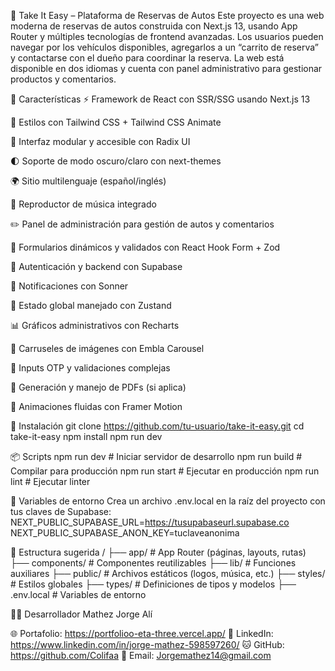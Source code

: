 🚗 Take It Easy – Plataforma de Reservas de Autos
Este proyecto es una web moderna de reservas de autos construida con Next.js 13, usando App Router y múltiples tecnologías de frontend avanzadas. Los usuarios pueden navegar por los vehículos disponibles, agregarlos a un “carrito de reserva” y contactarse con el dueño para coordinar la reserva. La web está disponible en dos idiomas y cuenta con panel administrativo para gestionar productos y comentarios.

🚀 Características
⚡ Framework de React con SSR/SSG usando Next.js 13

🎨 Estilos con Tailwind CSS + Tailwind CSS Animate

🧩 Interfaz modular y accesible con Radix UI

🌓 Soporte de modo oscuro/claro con next-themes

🌍 Sitio multilenguaje (español/inglés)

🎵 Reproductor de música integrado

✏️ Panel de administración para gestión de autos y comentarios

🧾 Formularios dinámicos y validados con React Hook Form + Zod

🔐 Autenticación y backend con Supabase

💬 Notificaciones con Sonner

🧠 Estado global manejado con Zustand

📊 Gráficos administrativos con Recharts

🎡 Carruseles de imágenes con Embla Carousel

🧠 Inputs OTP y validaciones complejas

📄 Generación y manejo de PDFs (si aplica)

🎥 Animaciones fluidas con Framer Motion

🔧 Instalación
git clone https://github.com/tu-usuario/take-it-easy.git
cd take-it-easy
npm install
npm run dev

📦 Scripts
npm run dev     # Iniciar servidor de desarrollo
npm run build   # Compilar para producción
npm run start   # Ejecutar en producción
npm run lint    # Ejecutar linter

🔐 Variables de entorno
Crea un archivo .env.local en la raíz del proyecto con tus claves de Supabase:
NEXT_PUBLIC_SUPABASE_URL=https://tusupabaseurl.supabase.co  
NEXT_PUBLIC_SUPABASE_ANON_KEY=tuclaveanonima


📁 Estructura sugerida
/
├── app/              # App Router (páginas, layouts, rutas)
├── components/       # Componentes reutilizables
├── lib/              # Funciones auxiliares
├── public/           # Archivos estáticos (logos, música, etc.)
├── styles/           # Estilos globales
├── types/            # Definiciones de tipos y modelos
├── .env.local        # Variables de entorno


🧑‍💻 Desarrollador
Mathez Jorge Alí

🌐 Portafolio: https://portfolioo-eta-three.vercel.app/
💼 LinkedIn: https://www.linkedin.com/in/jorge-mathez-598597260/
🐱 GitHub: https://github.com/Colifaa
📧 Email: Jorgemathez14@gmail.com




